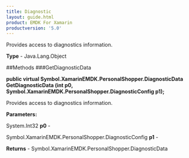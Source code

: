 ```yaml
---
title: Diagnostic
layout: guide.html
product: EMDK For Xamarin 
productversion: '5.0' 
---
```

Provides access to diagnostics information.

**Type** - Java.Lang.Object

##Methods
###GetDiagnosticData

**public virtual Symbol.XamarinEMDK.PersonalShopper.DiagnosticData GetDiagnosticData (int p0, Symbol.XamarinEMDK.PersonalShopper.DiagnosticConfig p1);**

Provides access to diagnostics information.

**Parameters:**

System.Int32 **p0**  - 

Symbol.XamarinEMDK.PersonalShopper.DiagnosticConfig **p1**  - 

**Returns** - Symbol.XamarinEMDK.PersonalShopper.DiagnosticData

